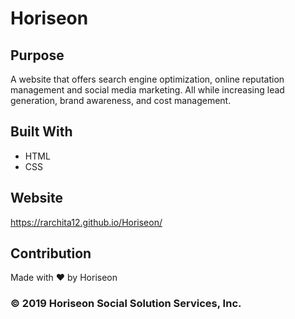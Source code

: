 # Horiseon

## Purpose

A website that offers search engine optimization, online reputation management and social media marketing. All while increasing lead generation, brand awareness, and cost management.

## Built With

- HTML
- CSS

## Website
https://rarchita12.github.io/Horiseon/
## Contribution

Made with ❤️️ by Horiseon

### © 2019 Horiseon Social Solution Services, Inc.
